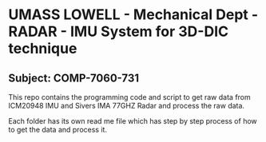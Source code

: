 # UMASS LOWELL - Mechanical Dept - RADAR - IMU System for 3D-DIC technique
## Subject: COMP-7060-731


This repo contains the programming code and script to get raw data from ICM20948 IMU and Sivers IMA 77GHZ Radar and process the raw data. 

Each folder has its own read me file which has step by step process of how to get the data and process it.
